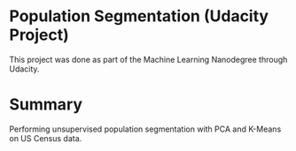 # Population Segmentation (Udacity Project)
This project was done as part of the Machine Learning Nanodegree through Udacity.

# Summary
Performing unsupervised population segmentation with PCA and K-Means on US Census data.
